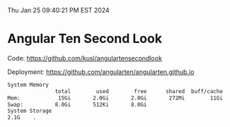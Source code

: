 Thu Jan 25 09:40:21 PM EST 2024

# Angular Ten Second Look

Code: https://github.com/kusl/angulartensecondlook

Deployment: https://github.com/angularten/angularten.github.io

```bash
System Memory
               total        used        free      shared  buff/cache   available
Mem:            15Gi       2.0Gi       2.0Gi       272Mi        11Gi        13Gi
Swap:          8.0Gi       512Ki       8.0Gi
System Storage
2.1G	.
```
```bash
